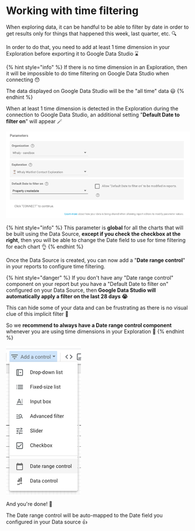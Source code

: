 # Working with time filtering

When exploring data, it can be handful to be able to filter by date in order to get results only for things that happened this week, last quarter, etc. 🔍

In order to do that, you need to add at least 1 time dimension in your Exploration before exporting it to Google Data Studio ⌛️

{% hint style="info" %}
If there is no time dimension in an Exploration, then it will be impossible to do time filtering on Google Data Studio when connecting 😯

The data displayed on Google Data Studio will be the "all time" data 😃
{% endhint %}

When at least 1 time dimension is detected in the Exploration during the connection to Google Data Studio, an additional setting "**Default Date to filter on**" will appear 🪄

![The last section is about selecting the Date to use for time filtering](<../../.gitbook/assets/image (78).png>)

{% hint style="info" %}
This parameter is **global** for all the charts that will be built using the Data Source, **except if you check the checkbox at the right**, then you will be able to change the Date field to use for time filtering for each chart 👌
{% endhint %}

Once the Data Source is created, you can now add a "**Date range control**" in your reports to configure time filtering.

{% hint style="danger" %}
If you don't have any "Date range control" component on your report but you have a "Default Date to filter on" configured on your Data Source, then **Google Data Studio will automatically apply a filter on the last 28 days 😭**

This can hide some of your data and can be frustrating as there is no visual clue of this implicit filter 🤯

So we **recommend to always have a Date range control component** whenever you are using time dimensions in your Exploration 📅
{% endhint %}

![Menu to add a Date range control](<../../.gitbook/assets/image (79).png>)

And you're done! 🎉

The Date range control will be auto-mapped to the Date field you configured in your Data source 👍
